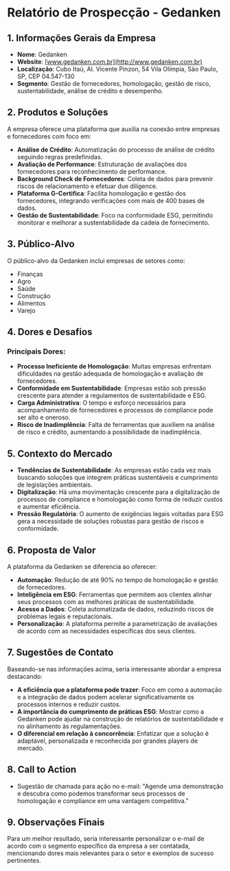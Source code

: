 # Relatório de Prospecção - Gedanken

## 1. Informações Gerais da Empresa
- **Nome**: Gedanken
- **Website**: [www.gedanken.com.br](http://www.gedanken.com.br)
- **Localização**: Cubo Itaú, Al. Vicente Pinzon, 54 Vila Olímpia, São Paulo, SP, CEP 04.547-130
- **Segmento**: Gestão de fornecedores, homologação, gestão de risco, sustentabilidade, análise de crédito e desempenho.

## 2. Produtos e Soluções
A empresa oferece uma plataforma que auxilia na conexão entre empresas e fornecedores com foco em:

- **Análise de Crédito**: Automatização do processo de análise de crédito seguindo regras predefinidas.
- **Avaliação de Performance**: Estruturação de avaliações dos fornecedores para reconhecimento de performance.
- **Background Check de Fornecedores**: Coleta de dados para prevenir riscos de relacionamento e efetuar due diligence.
- **Plataforma G-Certifica**: Facilita homologação e gestão dos fornecedores, integrando verificações com mais de 400 bases de dados.
- **Gestão de Sustentabilidade**: Foco na conformidade ESG, permitindo monitorar e melhorar a sustentabilidade da cadeia de fornecimento.

## 3. Público-Alvo
O público-alvo da Gedanken inclui empresas de setores como:

- Finanças
- Agro
- Saúde
- Construção
- Alimentos
- Varejo

## 4. Dores e Desafios
### Principais Dores:
- **Processo Ineficiente de Homologação**: Muitas empresas enfrentam dificuldades na gestão adequada de homologação e avaliação de fornecedores.
- **Conformidade em Sustentabilidade**: Empresas estão sob pressão crescente para atender a regulamentos de sustentabilidade e ESG.
- **Carga Administrativa**: O tempo e esforço necessários para acompanhamento de fornecedores e processos de compliance pode ser alto e oneroso.
- **Risco de Inadimplência**: Falta de ferramentas que auxiliem na análise de risco e crédito, aumentando a possibilidade de inadimplência.

## 5. Contexto do Mercado
- **Tendências de Sustentabilidade**: As empresas estão cada vez mais buscando soluções que integrem práticas sustentáveis e cumprimento de legislações ambientais.
- **Digitalização**: Há uma movimentação crescente para a digitalização de processos de compliance e homologação como forma de reduzir custos e aumentar eficiência.
- **Pressão Regulatória**: O aumento de exigências legais voltadas para ESG gera a necessidade de soluções robustas para gestão de riscos e conformidade.

## 6. Proposta de Valor
A plataforma da Gedanken se diferencia ao oferecer:

- **Automação**: Redução de até 90% no tempo de homologação e gestão de fornecedores.
- **Inteligência em ESG**: Ferramentas que permitem aos clientes alinhar seus processos com as melhores práticas de sustentabilidade.
- **Acesso a Dados**: Coleta automatizada de dados, reduzindo riscos de problemas legais e reputacionais.
- **Personalização**: A plataforma permite a parametrização de avaliações de acordo com as necessidades específicas dos seus clientes.

## 7. Sugestões de Contato
Baseando-se nas informações acima, seria interessante abordar a empresa destacando:

- **A eficiência que a plataforma pode trazer**: Foco em como a automação e a integração de dados podem acelerar significativamente os processos internos e reduzir custos.
- **A importância do cumprimento de práticas ESG**: Mostrar como a Gedanken pode ajudar na construção de relatórios de sustentabilidade e no alinhamento às regulamentações.
- **O diferencial em relação à concorrência**: Enfatizar que a solução é adaptável, personalizada e reconhecida por grandes players de mercado.

## 8. Call to Action
- Sugestão de chamada para ação no e-mail: "Agende uma demonstração e descubra como podemos transformar seus processos de homologação e compliance em uma vantagem competitiva." 

## 9. Observações Finais
Para um melhor resultado, seria interessante personalizar o e-mail de acordo com o segmento específico da empresa a ser contatada, mencionando dores mais relevantes para o setor e exemplos de sucesso pertinentes.